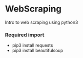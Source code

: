 # WebScraping
Intro to web scraping using python3

### Required import
* pip3 install requests
* pip3 install beautifulsoup
